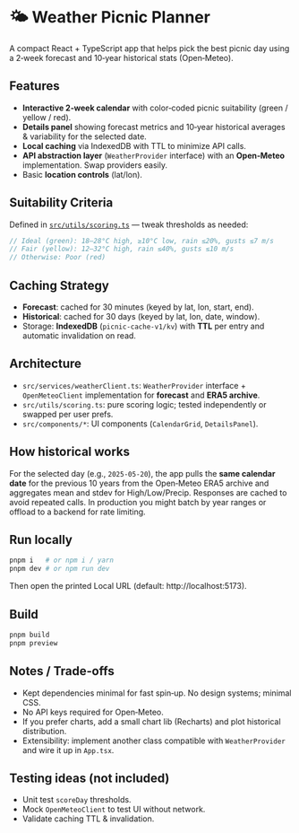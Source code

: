 
# 🌤️ Weather Picnic Planner

A compact React + TypeScript app that helps pick the best picnic day using a 2‑week forecast and 10‑year historical stats (Open‑Meteo).

## Features
- **Interactive 2‑week calendar** with color‑coded picnic suitability (green / yellow / red).
- **Details panel** showing forecast metrics and 10‑year historical averages & variability for the selected date.
- **Local caching** via IndexedDB with TTL to minimize API calls.
- **API abstraction layer** (`WeatherProvider` interface) with an **Open‑Meteo** implementation. Swap providers easily.
- Basic **location controls** (lat/lon).

## Suitability Criteria
Defined in [`src/utils/scoring.ts`](src/utils/scoring.ts) — tweak thresholds as needed:
```ts
// Ideal (green): 18–28°C high, ≥10°C low, rain ≤20%, gusts ≤7 m/s
// Fair (yellow): 12–32°C high, rain ≤40%, gusts ≤10 m/s
// Otherwise: Poor (red)
```

## Caching Strategy
- **Forecast**: cached for 30 minutes (keyed by lat, lon, start, end).
- **Historical**: cached for 30 days (keyed by lat, lon, date, window).
- Storage: **IndexedDB** (`picnic-cache-v1/kv`) with **TTL** per entry and automatic invalidation on read.

## Architecture
- `src/services/weatherClient.ts`: `WeatherProvider` interface + `OpenMeteoClient` implementation for **forecast** and **ERA5 archive**.
- `src/utils/scoring.ts`: pure scoring logic; tested independently or swapped per user prefs.
- `src/components/*`: UI components (`CalendarGrid`, `DetailsPanel`).

## How historical works
For the selected day (e.g., `2025-05-20`), the app pulls the **same calendar date** for the previous 10 years from the Open‑Meteo ERA5 archive and aggregates mean and stdev for High/Low/Precip. Responses are cached to avoid repeated calls. In production you might batch by year ranges or offload to a backend for rate limiting.

## Run locally
```bash
pnpm i   # or npm i / yarn
pnpm dev # or npm run dev
```
Then open the printed Local URL (default: http://localhost:5173).

## Build
```bash
pnpm build
pnpm preview
```

## Notes / Trade‑offs
- Kept dependencies minimal for fast spin‑up. No design systems; minimal CSS.
- No API keys required for Open‑Meteo.
- If you prefer charts, add a small chart lib (Recharts) and plot historical distribution.
- Extensibility: implement another class compatible with `WeatherProvider` and wire it up in `App.tsx`.

## Testing ideas (not included)
- Unit test `scoreDay` thresholds.
- Mock `OpenMeteoClient` to test UI without network.
- Validate caching TTL & invalidation.
